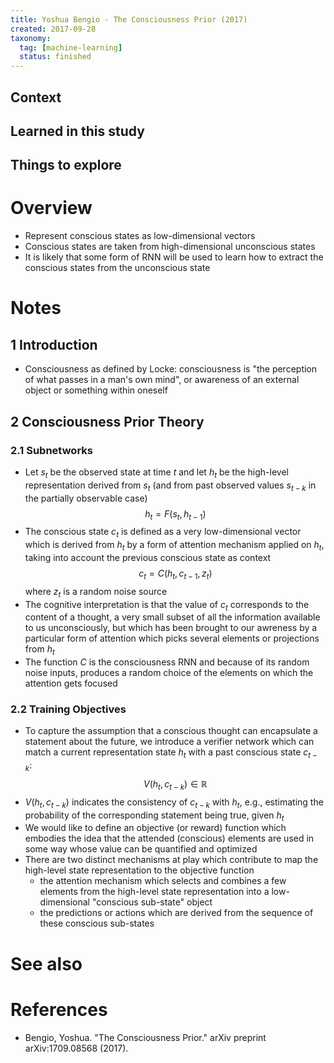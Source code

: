 ```yaml
---
title: Yoshua Bengio - The Consciousness Prior (2017)
created: 2017-09-28
taxonomy:
  tag: [machine-learning]
  status: finished
---
```


## Context

## Learned in this study

## Things to explore

# Overview
* Represent conscious states as low-dimensional vectors
* Conscious states are taken from high-dimensional unconscious states
* It is likely that some form of RNN will be used to learn how to extract the conscious states from the unconscious state

# Notes
## 1 Introduction
* Consciousness as defined by Locke: consciousness is "the perception of what passes in a man's own mind", or awareness of an external object or something within oneself

## 2 Consciousness Prior Theory
### 2.1 Subnetworks
* Let $s_t$ be the observed state at time $t$ and let $h_t$ be the high-level representation derived from $s_t$ (and from past observed values $s_{t-k}$ in the partially observable case)
$$
h_t = F(s_t, h_{t-1})
$$
* The conscious state $c_t$ is defined as a very low-dimensional vector which is derived from $h_t$ by a form of attention mechanism applied on $h_t$, taking into account the previous conscious state as context
$$
c_t = C(h_t, c_{t-1}, z_t)
$$
where $z_t$ is a random noise source
* The cognitive interpretation is that the value of $c_t$ corresponds to the content of a thought, a very small subset of all the information available to us unconsciously, but which has been brought to our awreness by a particular form of attention which picks several elements or projections from $h_t$
* The function $C$ is the consciousness RNN and because of its random noise inputs, produces a random choice of the elements on which the attention gets focused

### 2.2 Training Objectives
* To capture the assumption that a conscious thought can encapsulate a statement about the future, we introduce a verifier network which can match a current representation state $h_t$ with a past conscious state $c_{t-k}$:
$$
V(h_t, c_{t-k}) \in \mathbb{R}
$$
* $V(h_t, c_{t-k})$ indicates the consistency of $c_{t-k}$ with $h_t$, e.g., estimating the probability of the corresponding statement being true, given $h_t$
* We would like to define an objective (or reward) function which embodies the idea that the attended (conscious) elements are used in some way whose value can be quantified and optimized
* There are two distinct mechanisms at play which contribute to map the high-level state representation to the objective function
	* the attention mechanism which selects and combines a few elements from the high-level state representation into a low-dimensional "conscious sub-state" object
	* the predictions or actions which are derived from the sequence of these conscious sub-states

# See also

# References
* Bengio, Yoshua. "The Consciousness Prior." arXiv preprint arXiv:1709.08568 (2017).
